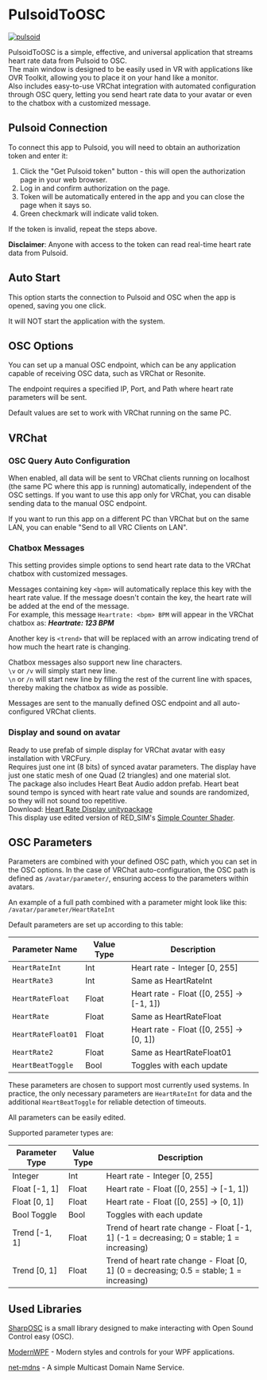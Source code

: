 # PulsoidToOSC
[![pulsoid](https://pulsoid.net/s/github-badge)](https://pulsoid.net/)

PulsoidToOSC is a simple, effective, and universal application that streams heart rate data from Pulsoid to OSC.<br>
The main window is designed to be easily used in VR with applications like OVR Toolkit, allowing you to place it on your hand like a monitor.<br>
Also includes easy-to-use VRChat integration with automated configuration through OSC query, letting you send heart rate data to your avatar or even to the chatbox with a customized message.



## Pulsoid Connection

To connect this app to Pulsoid, you will need to obtain an authorization token and enter it:
1. Click the "Get Pulsoid token" button - this will open the authorization page in your web browser.
2. Log in and confirm authorization on the page.
3. Token will be automatically entered in the app and you can close the page when it says so.
4. Green checkmark will indicate valid token.

If the token is invalid, repeat the steps above.

**Disclaimer**: Anyone with access to the token can read real-time heart rate data from Pulsoid.



## Auto Start

This option starts the connection to Pulsoid and OSC when the app is opened, saving you one click.

It will NOT start the application with the system.



## OSC Options

You can set up a manual OSC endpoint, which can be any application capable of receiving OSC data, such as VRChat or Resonite.

The endpoint requires a specified IP, Port, and Path where heart rate parameters will be sent.

Default values are set to work with VRChat running on the same PC.



## VRChat

### OSC Query Auto Configuration

When enabled, all data will be sent to VRChat clients running on localhost (the same PC where this app is running) automatically, independent of the OSC settings. If you want to use this app only for VRChat, you can disable sending data to the manual OSC endpoint.

If you want to run this app on a different PC than VRChat but on the same LAN, you can enable "Send to all VRC Clients on LAN".


### Chatbox Messages

This setting provides simple options to send heart rate data to the VRChat chatbox with customized messages.

Messages containing key `<bpm>` will automatically replace this key with the heart rate value. If the message doesn't contain the key, the heart rate will be added at the end of the message.<br>
For example, this message `Heartrate: <bpm> BPM` will appear in the VRChat chatbox as: ***Heartrate: 123 BPM***

Another key is `<trend>` that will be replaced with an arrow indicating trend of how much the heart rate is changing.

Chatbox messages also support new line characters.<br>
`\v` or `/v` will simply start new line.<br>
`\n` or `/n` will start new line by filling the rest of the current line with spaces, thereby making the chatbox as wide as possible.

Messages are sent to the manually defined OSC endpoint and all auto-configured VRChat clients.


### Display and sound on avatar

Ready to use prefab of simple display for VRChat avatar with easy installation with VRCFury.<br>
Requires just one int (8 bits) of synced avatar parameters. The display have just one static mesh of one Quad (2 triangles) and one material slot.<br>
The package also includes Heart Beat Audio addon prefab. Heart beat sound tempo is synced with heart rate value and sounds are randomized, so they will not sound too repetitive.<br>
Download: [Heart Rate Display unitypackage](https://github.com/Honzackcz/PulsoidToOSC/raw/master/external-tools/VRChat/HeartRateDisplay.unitypackage)<br>
This display use edited version of RED_SIM's [Simple Counter Shader](https://www.patreon.com/posts/simple-counter-62864361).


## OSC Parameters

Parameters are combined with your defined OSC path, which you can set in the OSC options.
In the case of VRChat auto-configuration, the OSC path is defined as `/avatar/parameter/`, ensuring access to the parameters within avatars.

An example of a full path combined with a parameter might look like this: `/avatar/parameter/HeartRateInt`

Default parameters are set up according to this table:

| Parameter Name     | Value Type | Description                              |
| ------------------ | ---------- | ---------------------------------------- |
| `HeartRateInt`     | Int        | Heart rate - Integer [0, 255]            |
| `HeartRate3`       | Int        | Same as HeartRateInt                     |
| `HeartRateFloat`   | Float      | Heart rate - Float ([0, 255] -> [-1, 1]) |
| `HeartRate`        | Float      | Same as HeartRateFloat                   |
| `HeartRateFloat01` | Float      | Heart rate - Float ([0, 255] -> [0, 1])  |
| `HeartRate2`       | Float      | Same as HeartRateFloat01                 |
| `HeartBeatToggle`  | Bool       | Toggles with each update                 |

These parameters are chosen to support most currently used systems. In practice, the only necessary parameters are `HeartRateInt` for data and the additional `HeartBeatToggle` for reliable detection of timeouts.

All parameters can be easily edited.

Supported parameter types are:

| Parameter Type   | Value Type | Description                                                                              |
| ---------------- | ---------- | ---------------------------------------------------------------------------------------- |
| Integer          | Int        | Heart rate - Integer [0, 255]                                                            |
| Float [-1, 1]    | Float      | Heart rate - Float ([0, 255] -> [-1, 1])                                                 |
| Float [0, 1]     | Float      | Heart rate - Float ([0, 255] -> [0, 1])                                                  |
| Bool Toggle      | Bool       | Toggles with each update                                                                 |
| Trend [-1, 1]    | Float      | Trend of heart rate change - Float [-1, 1] (-1 = decreasing; 0 = stable; 1 = increasing) |
| Trend [0, 1]     | Float      | Trend of heart rate change - Float [0, 1] (0 = decreasing; 0.5 = stable; 1 = increasing) |



## Used Libraries

[SharpOSC](https://github.com/ValdemarOrn/SharpOSC) is a small library designed to make interacting with Open Sound Control easy (OSC).

[ModernWPF](https://github.com/Kinnara/ModernWpf) - Modern styles and controls for your WPF applications.

[net-mdns](https://github.com/richardschneider/net-mdns) - A simple Multicast Domain Name Service.
